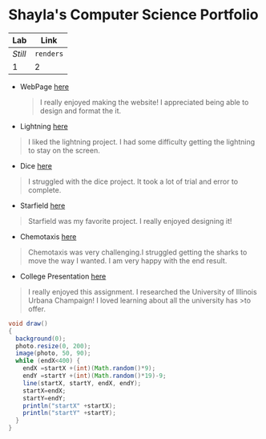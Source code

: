 # Shayla's Computer Science Portfolio
Lab | Link 
--- | --- 
*Still* | `renders` 
1 | 2 

* WebPage [here](https://shay16.github.io/testPage/swimPage/)
  > I really enjoyed making the website! I appreciated being able to design and format the it.
* Lightning [here](https://shay16.github.io/lightning2/)
> I liked the lightning project. I had some difficulty getting the lightning to stay on the screen.
* Dice [here](https://shay16.github.io/dice3/)
> I struggled with the dice project. It took a lot of trial and error to complete.
* Starfield [here](https://shay16.github.io/starfield5/)
> Starfield was my favorite project. I really enjoyed designing it!
* Chemotaxis [here](https://shay16.github.io/chemotaxis4/)
> Chemotaxis was very challenging.I struggled getting the sharks to move the way I wanted. I am very happy with the end result.
* College Presentation [here](https://docs.google.com/presentation/d/e/2PACX-1vSVdh9hhiTJKJZ2vKc1Ja0nFpV8B8eXYnVDWg5tvQ0k54pX715NL7UGem1VObwyCgV9bVhpr7UcQmYS/pub?start=false&loop=false&delayms=3000)
> I really enjoyed this assignment. I researched the University of Illinois Urbana Champaign! I loved learning about all the university has >to offer. 
```Java
void draw()
{
  background(0);
  photo.resize(0, 200);
  image(photo, 50, 90);
  while (endX<400) {
    endX =startX +(int)(Math.random()*9);
    endY =startY +(int)(Math.random()*19)-9;
    line(startX, startY, endX, endY);
    startX=endX;
    startY=endY;
    println("startX" +startX);
    println("startY" +startY);
  }
}
```
